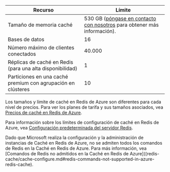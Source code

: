 | Recurso | Límite |
|---------------------------------------------|----------------------------------------|
| Tamaño de memoria caché | 530 GB ([póngase en contacto con nosotros](mailto:wapteams@microsoft.com?subject=Redis%20Cache%20quota%20increase) para obtener más información). |
| Bases de datos | 16 |
| Número máximo de clientes conectados | 40.000 |
| Réplicas de caché en Redis (para una alta disponibilidad) | 1 |
| Particiones en una caché premium con agrupación en clústeres | 10 |

Los tamaños y límite de caché en Redis de Azure son diferentes para cada nivel de precios. Para ver los planes de tarifa y sus tamaños asociados, vea [Precios de caché en Redis de Azure](https://azure.microsoft.com/pricing/details/cache/).

Para información sobre los límites de configuración de caché en Redis de Azure, vea [Configuración predeterminada del servidor Redis](redis-cache/cache-configure.md#default-redis-server-configuration).

Dado que Microsoft realiza la configuración y la administración de instancias de Caché en Redis de Azure, no se admiten todos los comandos de Redis en la Caché en Redis de Azure. Para más información, vea [Comandos de Redis no admitidos en la Caché en Redis de Azure]((redis-cache/cache-configure.md#redis-commands-not-supported-in-azure-redis-cache).

<!---HONumber=AcomDC_0128_2016-->